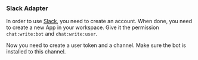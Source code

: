 ### Slack Adapter

In order to use [Slack](https://slack.com), you need to create an account. When done, you need to create a new App in your workspace. Give it the permission `chat:write:bot` and `chat:write:user`.

Now you need to create a user token and a channel. Make sure the bot is installed to this channel.
